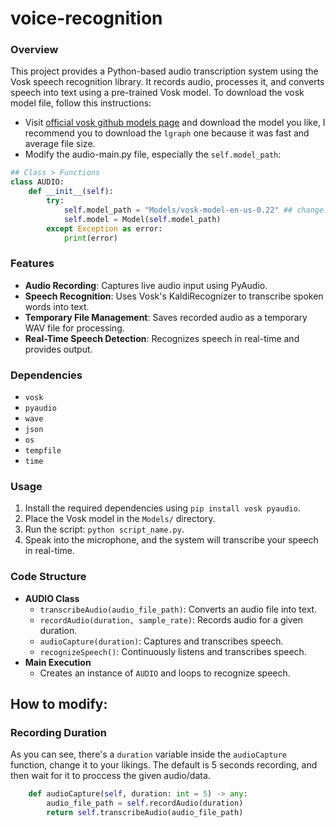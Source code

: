 # voice-recognition

### Overview
This project provides a Python-based audio transcription system using the Vosk speech recognition library. It records audio, processes it, and converts speech into text using a pre-trained Vosk model. To download the vosk model file, follow this instructions:
- Visit [official vosk github models page](https://github.com/alphacep/vosk-space/blob/master/models.md) and download the model you like, I recommend you to download the `lgraph` one because it was fast and average file size.
- Modify the audio-main.py file, especially the `self.model_path`:
```python
## Class > Functions
class AUDIO:
    def __init__(self):
        try:
            self.model_path = "Models/vosk-model-en-us-0.22" ## change this with whatever 'vosk model' you have inside the models folder.
            self.model = Model(self.model_path)
        except Exception as error:
            print(error)
```

### Features
- **Audio Recording**: Captures live audio input using PyAudio.
- **Speech Recognition**: Uses Vosk's KaldiRecognizer to transcribe spoken words into text.
- **Temporary File Management**: Saves recorded audio as a temporary WAV file for processing.
- **Real-Time Speech Detection**: Recognizes speech in real-time and provides output.

### Dependencies
- `vosk`
- `pyaudio`
- `wave`
- `json`
- `os`
- `tempfile`
- `time`

### Usage
1. Install the required dependencies using `pip install vosk pyaudio`.
2. Place the Vosk model in the `Models/` directory.
3. Run the script: `python script_name.py`.
4. Speak into the microphone, and the system will transcribe your speech in real-time.

### Code Structure
- **AUDIO Class**
  - `transcribeAudio(audio_file_path)`: Converts an audio file into text.
  - `recordAudio(duration, sample_rate)`: Records audio for a given duration.
  - `audioCapture(duration)`: Captures and transcribes speech.
  - `recognizeSpeech()`: Continuously listens and transcribes speech.
- **Main Execution**
  - Creates an instance of `AUDIO` and loops to recognize speech.


## How to modify:
### Recording Duration
As you can see, there's a ``duration`` variable inside the `audioCapture` function, change it to your likings. The default is 5 seconds recording, and then wait for it to proccess the given audio/data.
```python
    def audioCapture(self, duration: int = 5) -> any:
        audio_file_path = self.recordAudio(duration)
        return self.transcribeAudio(audio_file_path)
```
